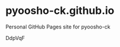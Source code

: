 # pyoosho-ck.github.io
Personal GitHub Pages site for pyoosho-ck







































DdpVqF
